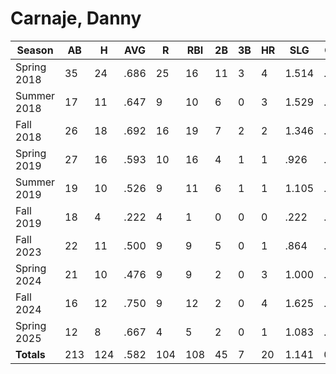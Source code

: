 # Carnaje, Danny

| Season      | AB          | H           | AVG         | R           | RBI         | 2B          | 3B          | HR          | SLG         | OBP         | RSP         | SAF         | K           | BB          | PO          | A           | E           | FAVE        | IP          | H           | K           | BB          | R           | ER          | ERA         
| ----------- | ----------- | ----------- | ----------- | ----------- | ----------- | ----------- | ----------- | ----------- | ----------- | ----------- | ----------- | ----------- | ----------- | ----------- | ----------- | ----------- | ----------- | ----------- | ----------- | ----------- | ----------- | ----------- | ----------- | ----------- | ----------- 
| Spring 2018 | 35          | 24          | .686        | 25          | 16          | 11          | 3           | 4           | 1.514       | .789        | .667        | 0           | 0           | 3           | 15          | 4           | 2           | .905        | 0           | 0           | 0           | 0           | 0           | 0           | .000        
| Summer 2018 | 17          | 11          | .647        | 9           | 10          | 6           | 0           | 3           | 1.529       | .667        | .600        | 0           | 0           | 1           | 5           | 0           | 0           | 1.000       | 0           | 0           | 0           | 0           | 0           | 0           | .000        
| Fall 2018   | 26          | 18          | .692        | 16          | 19          | 7           | 2           | 2           | 1.346       | .769        | .800        | 0           | 0           | 0           | 8           | 1           | 2           | .818        | 0           | 0           | 0           | 0           | 0           | 0           | .000        
| Spring 2019 | 27          | 16          | .593        | 10          | 16          | 4           | 1           | 1           | .926        | .586        | .600        | 2           | 0           | 0           | 5           | 2           | 0           | 1.000       | 0           | 0           | 0           | 0           | 0           | 0           | .000        
| Summer 2019 | 19          | 10          | .526        | 9           | 11          | 6           | 1           | 1           | 1.105       | .571        | .750        | 1           | 0           | 1           | 2           | 1           | 0           | 1.000       | 0           | 0           | 0           | 0           | 0           | 0           | .000        
| Fall 2019   | 18          | 4           | .222        | 4           | 1           | 0           | 0           | 0           | .222        | .278        | .333        | 0           | 2           | 0           | 6           | 4           | 0           | 1.000       | 0           | 0           | 0           | 0           | 0           | 0           | .000        
| Fall 2023   | 22          | 11          | .500        | 9           | 9           | 5           | 0           | 1           | .864        | .545        | .500        | 0           | 0           | 0           | 10          | 1           | 1           | .917        | 0           | 0           | 0           | 0           | 0           | 0           | .000        
| Spring 2024 | 21          | 10          | .476        | 9           | 9           | 2           | 0           | 3           | 1.000       | .591        | .625        | 0           | 0           | 1           | 10          | 2           | 1           | .923        | 0           | 0           | 0           | 0           | 0           | 0           | .000        
| Fall 2024   | 16          | 12          | .750        | 9           | 12          | 2           | 0           | 4           | 1.625       | .750        | 1.000       | 0           | 0           | 0           | 10          | 1           | 2           | .846        | 0           | 0           | 0           | 0           | 0           | 0           | .000        
| Spring 2025 | 12          | 8           | .667        | 4           | 5           | 2           | 0           | 1           | 1.083       | .615        | .800        | 1           | 0           | 0           | 5           | 0           | 1           | .833        | 0           | 0           | 0           | 0           | 0           | 0           | .000        
| **Totals**  | 213         | 124         | .582        | 104         | 108         | 45          | 7           | 20          | 1.141       | 0           | 0           | 4           | 2           | 6           | 76          | 16          | 9           | .911        | 0.0         | 0           | 0           | 0           | 0           | 0           | 0           
